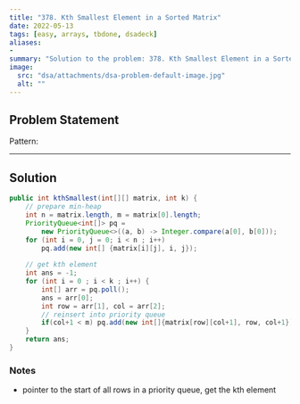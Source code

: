 ```yaml
---
title: "378. Kth Smallest Element in a Sorted Matrix"
date: 2022-05-13
tags: [easy, arrays, tbdone, dsadeck]
aliases:
- 
summary: "Solution to the problem: 378. Kth Smallest Element in a Sorted Matrix"
image:
  src: "dsa/attachments/dsa-problem-default-image.jpg"
  alt: ""
---
```


## Problem Statement


Pattern: 

---

## Solution
``` java
public int kthSmallest(int[][] matrix, int k) {
	// prepare min-heap
	int n = matrix.length, m = matrix[0].length;
	PriorityQueue<int[]> pq = 
		new PriorityQueue<>((a, b) -> Integer.compare(a[0], b[0]));
	for (int i = 0, j = 0; i < n ; i++) 
		pq.add(new int[] {matrix[i][j], i, j});
	
	// get kth element
	int ans = -1;
	for (int i = 0 ; i < k ; i++) {
		int[] arr = pq.poll();
		ans = arr[0];
		int row = arr[1], col = arr[2];
		// reinsert into priority queue
		if(col+1 < m) pq.add(new int[]{matrix[row][col+1], row, col+1});
	}
	return ans;
}
```

### Notes
- pointer to the start of all rows in a priority queue, get the kth element

